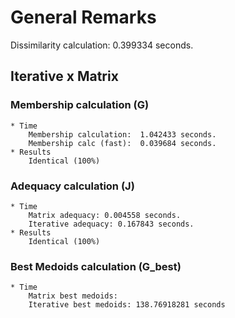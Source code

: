 # General Remarks
Dissimilarity calculation: 0.399334 seconds.

## Iterative x Matrix
### Membership calculation (G)
    * Time
        Membership calculation:  1.042433 seconds.
        Membership calc (fast):  0.039684 seconds.
    * Results
        Identical (100%)

### Adequacy calculation (J)
    * Time
        Matrix adequacy: 0.004558 seconds.
        Iterative adequacy: 0.167843 seconds.
    * Results
        Identical (100%)

### Best Medoids calculation (G_best)
    * Time
        Matrix best medoids: 
        Iterative best medoids: 138.76918281 seconds